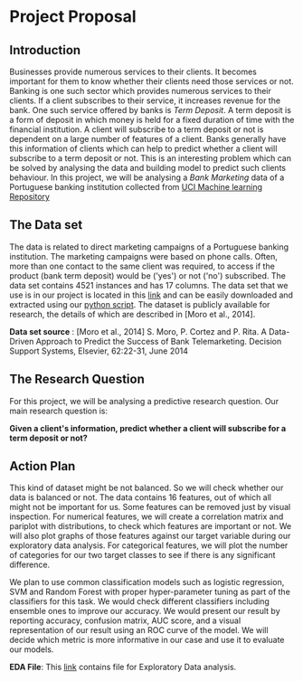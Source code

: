 # Project Proposal

## Introduction

Businesses provide numerous services to their clients. It becomes important for them to know whether their clients need those services or not. Banking is one such sector which provides numerous services to their clients. If a client subscribes to their service, it increases revenue for the bank. One such service offered by banks is *Term Deposit*. A term deposit is a form of deposit in which money is held for a fixed duration of time with the financial institution. A client will subscribe to a term deposit or not is dependent on a large number of features of a client. Banks generally have this information of clients which can help to predict whether a client will subscribe to a term deposit or not. This is an interesting problem which can be solved by analysing the data and building model to predict such clients behaviour. In this project, we will be analysing a *Bank Marketing* data of a Portuguese banking institution collected from [UCI Machine learning Repository](https://archive.ics.uci.edu/ml/datasets/Bank+Marketing)

## The Data set

The data is related to direct marketing campaigns of a Portuguese banking institution. The marketing campaigns were based on phone calls. Often, more than one contact to the same client was required, to access if the product (bank term deposit) would be ('yes') or not ('no') subscribed. The data set contains 4521 instances and has 17 columns. The data set that we use is in our project is located in this [link](https://archive.ics.uci.edu/ml/machine-learning-databases/00222) and can be easily downloaded and extracted using our [python script](https://github.com/UBC-MDS/DMC_Portuguese_Group_402/blob/master/src/get_data.py). The dataset is publicly available for research, the details of which are described in [Moro et al., 2014].

**Data set source** : [Moro et al., 2014] S. Moro, P. Cortez and P. Rita. A Data-Driven Approach to Predict the Success of Bank Telemarketing. Decision Support Systems, Elsevier, 62:22-31, June 2014


## The Research Question

For this project, we will be analysing a predictive research question. Our main research question is:

**Given a client's information, predict whether a client will subscribe for a term deposit or not?**

## Action Plan

This kind of dataset might be not balanced. So we will check whether our data is balanced or not. The data contains 16 features, out of which all might not be important for us. Some features can be removed just by visual inspection. For numerical features, we will create a correlation matrix and pariplot with distributions, to check which features are important or not. We will also plot graphs of those features against our target variable during our exploratory data analysis. For categorical features, we will plot the number of categories for our two target classes to see if there is any significant difference.

We plan to use common classification models such as logistic regression, SVM and Random Forest with proper hyper-parameter tuning as part of the classifiers for this task. We would check different classifiers including ensemble ones to improve our accuracy. We would present our result by reporting accuracy, confusion matrix, AUC score, and a visual representation of our result using an ROC curve of the model. We will decide which metric is more informative in our case and use it to evaluate our models.

**EDA File**: This [link](https://github.com/UBC-MDS/DMC_Portuguese_Group_402/blob/master/src/dmc_eda.ipynb) contains file for Exploratory Data analysis.
